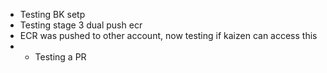 - Testing BK setp
- Testing stage 3 dual push ecr
- ECR was pushed to other account, now testing if kaizen can access this
- -  Testing a PR
